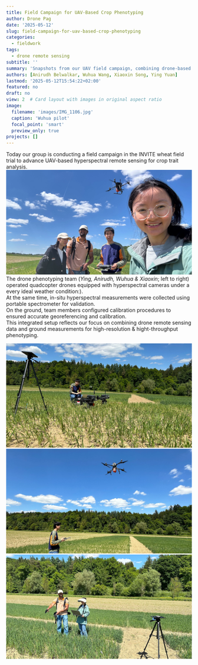 ```yaml
---
title: Field Campaign for UAV-Based Crop Phenotyping
author: Drone Pag
date: '2025-05-12'
slug: field-campaign-for-uav-based-crop-phenotyping
categories:
  - fieldwork
tags:
  - drone remote sensing
subtitle: ''
summary: 'Snapshots from our UAV field campaign, combining drone-based hyperspectral imaging with in-situ measurements.'
authors: [Anirudh Belwalkar, Wuhua Wang, Xiaoxin Song, Ying Yuan]
lastmod: '2025-05-12T15:54:22+02:00'
featured: no
draft: no
view: 2  # Card layout with images in original aspect ratio
image: 
  filename: 'images/IMG_1106.jpg'
  caption: 'Wuhua pilot'
  focal_point: 'smart'
  preview_only: true
projects: []
---
```


Today our group is conducting a field campaign in the INVITE wheat field trial to advance UAV-based hyperspectral remote sensing for crop trait analysis.
![Xiaoxin et al selfie with drone](images/IMG_1110.jpg)
The drone phenotyping team (*Ying, Anirudh, Wuhua & Xiaoxin*; left to right) operated quadcopter drones equipped with hyperspectral cameras under a every ideal weather condition:).  
At the same time, in-situ hyperspectral measurements were collected using portable spectrometer for validation.  
On the ground, team members configured calibration procedures to ensured accurate georeferencing and calibration.  
This integrated setup reflects our focus on combining drone remote sensing data and ground measurements for high-resolution & hight-throughput phenotyping.

![Preparing drones and cameras](images/IMG_1114.jpg)
![Wuhua pilot](images/IMG_1106.jpg)
![ASD canopy measurement](images/IMG_1090.jpg)
